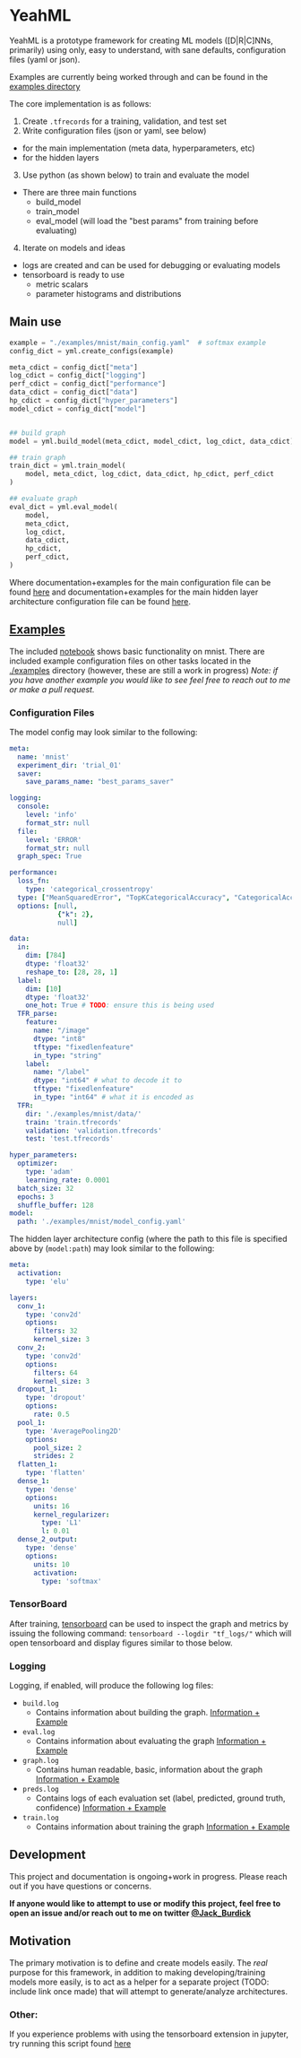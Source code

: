 # YeahML

YeahML is a prototype framework for creating ML models ([D|R|C]NNs, primarily) using only, easy to understand, with sane defaults, configuration files (yaml or json).

Examples are currently being worked through and can be found in the [examples directory](./examples)

The core implementation is as follows:

1. Create `.tfrecords` for a training, validation, and test set
2. Write configuration files (json or yaml, see below)
  - for the main implementation (meta data, hyperparameters, etc)
  - for the hidden layers
3. Use python (as shown below) to train and evaluate the model
  - There are three main functions
    - build_model
    - train_model
    - eval_model (will load the "best params" from training before evaluating)
4. Iterate on models and ideas
  - logs are created and can be used for debugging or evaluating models
  - tensorboard is ready to use
    - metric scalars
    - parameter histograms and distributions

## Main use

```python
example = "./examples/mnist/main_config.yaml"  # softmax example
config_dict = yml.create_configs(example)

meta_cdict = config_dict["meta"]
log_cdict = config_dict["logging"]
perf_cdict = config_dict["performance"]
data_cdict = config_dict["data"]
hp_cdict = config_dict["hyper_parameters"]
model_cdict = config_dict["model"]


## build graph
model = yml.build_model(meta_cdict, model_cdict, log_cdict, data_cdict)

## train graph
train_dict = yml.train_model(
    model, meta_cdict, log_cdict, data_cdict, hp_cdict, perf_cdict
)

## evaluate graph
eval_dict = yml.eval_model(
    model,
    meta_cdict,
    log_cdict,
    data_cdict,
    hp_cdict,
    perf_cdict,
)
```

Where documentation+examples for the main configuration file can be found [here](./docs/configuration_files/model_cdict.md) and documentation+examples for the main hidden layer architecture configuration file can be found [here](./docs/configuration_files/hidden_config.md).

## [Examples](./examples)

The included [notebook](./example_notebook.ipynb) shows basic functionality on mnist. There are included example configuration files on other tasks located in the [./examples](./examples) directory (however, these are still a work in progress) *Note: if you have another example you would like to see feel free to reach out to me or make a pull request.*


### Configuration Files

The model config may look similar to the following:

```yaml
meta:
  name: 'mnist'
  experiment_dir: 'trial_01'
  saver:
    save_params_name: "best_params_saver"

logging:
  console:
    level: 'info'
    format_str: null
  file:
    level: 'ERROR'
    format_str: null
  graph_spec: True

performance:
  loss_fn: 
    type: 'categorical_crossentropy'
  type: ["MeanSquaredError", "TopKCategoricalAccuracy", "CategoricalAccuracy"]
  options: [null, 
            {"k": 2}, 
            null]

data:
  in:
    dim: [784]
    dtype: 'float32'
    reshape_to: [28, 28, 1]
  label:
    dim: [10]
    dtype: 'float32'
    one_hot: True # TODO: ensure this is being used
  TFR_parse:
    feature:
      name: "/image"
      dtype: "int8"
      tftype: "fixedlenfeature"
      in_type: "string"
    label:
      name: "/label"
      dtype: "int64" # what to decode it to
      tftype: "fixedlenfeature"
      in_type: "int64" # what it is encoded as
  TFR:
    dir: './examples/mnist/data/'
    train: 'train.tfrecords'
    validation: 'validation.tfrecords'
    test: 'test.tfrecords'

hyper_parameters:
  optimizer: 
    type: 'adam'
    learning_rate: 0.0001
  batch_size: 32
  epochs: 3
  shuffle_buffer: 128
model:
  path: './examples/mnist/model_config.yaml'
```

The hidden layer architecture config (where the path to this file is specified above by (`model:path`) may look similar to the following:

```yaml
meta:
  activation:
    type: 'elu'

layers:
  conv_1:
    type: 'conv2d'
    options:
      filters: 32
      kernel_size: 3
  conv_2:
    type: 'conv2d'
    options:
      filters: 64
      kernel_size: 3
  dropout_1:
    type: 'dropout'
    options:
      rate: 0.5
  pool_1:
    type: 'AveragePooling2D'
    options:
      pool_size: 2
      strides: 2
  flatten_1:
    type: 'flatten'
  dense_1:
    type: 'dense'
    options:
      units: 16
      kernel_regularizer:
        type: 'L1'
        l: 0.01
  dense_2_output:
    type: 'dense'
    options:
      units: 10
      activation:
        type: 'softmax'
```

### TensorBoard

After training, [tensorboard](https://www.tensorflow.org/tensorboard) can be used to inspect the graph and metrics by issuing the following command: `tensorboard --logdir "tf_logs/"` which will open tensorboard and display figures similar to those below.

### Logging

Logging, if enabled, will produce the following log files:

- `build.log`
  - Contains information about building the graph. [Information + Example](./docs/logs/build.md)
- `eval.log`
  - Contains information about evaluating the graph [Information + Example](./docs/logs/eval.md)
- `graph.log`
  - Contains human readable, basic, information about the graph [Information + Example](./docs/logs/graph.md)
- `preds.log`
  - Contains logs of each evaluation set (label, predicted, ground truth, confidence) [Information + Example](./docs/logs/preds.md)
- `train.log`
  - Contains information about training the graph [Information + Example](./docs/logs/train.md)

## Development

This project and documentation is ongoing+work in progress. Please reach out if you have questions or concerns.

**If anyone would like to attempt to use or modify this project, feel free to open an issue and/or reach out to me on twitter [@Jack_Burdick](https://twitter.com/Jack_Burdick)**

## Motivation

The primary motivation is to define and create models easily. The *real* purpose for this framework, in addition to making developing/training models more easily, is to act as a helper for a separate project (TODO: include link once made) that will attempt to generate/analyze architectures.


### Other:
If you experience problems with using the tensorboard extension in jupyter, try running this script found [here](https://raw.githubusercontent.com/tensorflow/tensorboard/master/tensorboard/tools/diagnose_tensorboard.py)